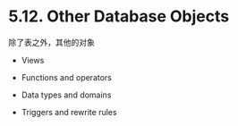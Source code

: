 # 5.12. Other Database Objects

除了表之外，其他的对象

- Views

- Functions and operators

- Data types and domains

- Triggers and rewrite rules